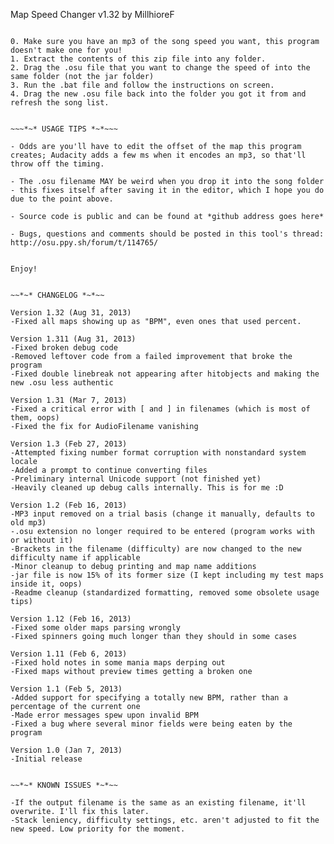 Map Speed Changer v1.32
by MillhioreF


~~~*~* HOW TO USE *~*~~~

0. Make sure you have an mp3 of the song speed you want, this program doesn't make one for you!
1. Extract the contents of this zip file into any folder.
2. Drag the .osu file that you want to change the speed of into the same folder (not the jar folder)
3. Run the .bat file and follow the instructions on screen.
4. Drag the new .osu file back into the folder you got it from and refresh the song list.


~~~*~* USAGE TIPS *~*~~~

- Odds are you'll have to edit the offset of the map this program creates; Audacity adds a few ms when it encodes an mp3, so that'll throw off the timing.

- The .osu filename MAY be weird when you drop it into the song folder - this fixes itself after saving it in the editor, which I hope you do due to the point above.

- Source code is public and can be found at *github address goes here*

- Bugs, questions and comments should be posted in this tool's thread: http://osu.ppy.sh/forum/t/114765/


Enjoy!


~~*~* CHANGELOG *~*~~

Version 1.32 (Aug 31, 2013)
-Fixed all maps showing up as "BPM", even ones that used percent.

Version 1.311 (Aug 31, 2013)
-Fixed broken debug code
-Removed leftover code from a failed improvement that broke the program
-Fixed double linebreak not appearing after hitobjects and making the new .osu less authentic

Version 1.31 (Mar 7, 2013)
-Fixed a critical error with [ and ] in filenames (which is most of them, oops)
-Fixed the fix for AudioFilename vanishing

Version 1.3 (Feb 27, 2013)
-Attempted fixing number format corruption with nonstandard system locale
-Added a prompt to continue converting files
-Preliminary internal Unicode support (not finished yet)
-Heavily cleaned up debug calls internally. This is for me :D

Version 1.2 (Feb 16, 2013)
-MP3 input removed on a trial basis (change it manually, defaults to old mp3)
-.osu extension no longer required to be entered (program works with or without it)
-Brackets in the filename (difficulty) are now changed to the new difficulty name if applicable
-Minor cleanup to debug printing and map name additions
-jar file is now 15% of its former size (I kept including my test maps inside it, oops)
-Readme cleanup (standardized formatting, removed some obsolete usage tips)

Version 1.12 (Feb 16, 2013)
-Fixed some older maps parsing wrongly
-Fixed spinners going much longer than they should in some cases

Version 1.11 (Feb 6, 2013)
-Fixed hold notes in some mania maps derping out
-Fixed maps without preview times getting a broken one

Version 1.1 (Feb 5, 2013)
-Added support for specifying a totally new BPM, rather than a percentage of the current one
-Made error messages spew upon invalid BPM
-Fixed a bug where several minor fields were being eaten by the program

Version 1.0 (Jan 7, 2013)
-Initial release


~~*~* KNOWN ISSUES *~*~~

-If the output filename is the same as an existing filename, it'll overwrite. I'll fix this later.
-Stack leniency, difficulty settings, etc. aren't adjusted to fit the new speed. Low priority for the moment.